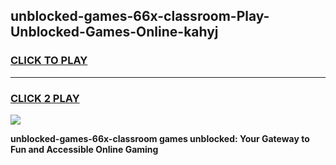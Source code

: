 
## unblocked-games-66x-classroom-Play-Unblocked-Games-Online-kahyj
<h3>
<a href="https://premium76.site?title=unblocked-games-66x-classroom&ref=24A">CLICK TO PLAY</a></h3>
<hr>

<h3>
<a href="https://premium76.site?title=unblocked-games-66x-classroom&ref=24A">CLICK 2 PLAY</a>
  
</h3>

<a href="https://premium76.site?title=unblocked-games-66x-classroom&ref=24A"><img src="https://clearcache.store/games.png"></a>


**unblocked-games-66x-classroom games unblocked: Your Gateway to Fun and Accessible Online Gaming**
